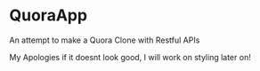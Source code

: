 # QuoraApp
An attempt to make a Quora Clone with Restful APIs

My Apologies if it doesnt look good, I will work on styling later on!
